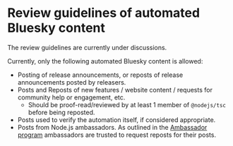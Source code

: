 # Review guidelines of automated Bluesky content

The review guidelines are currently under discussions.

Currently, only the following automated Bluesky content is allowed:

- Posting of release announcements, or reposts of release announcements posted by releasers.
- Posts and Reposts of new features / website content / requests for community help or engagement, etc.
  - Should be proof-read/reviewed by at least 1 member of `@nodejs/tsc` before being reposted.
- Posts used to verify the automation itself, if considered appropriate.
- Posts from Node.js ambassadors. As outlined in the
  [Ambassador program](https://github.com/nodejs/node/blob/main/doc/contributing/advocacy-ambassador-program.md#promoting-content)
  ambassadors are trusted to request reposts for their posts.

